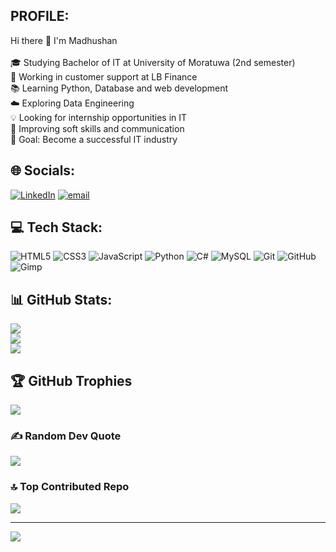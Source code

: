 ## PROFILE:

Hi there 👋 I'm Madhushan<br><br>🎓 Studying Bachelor of IT at University of Moratuwa (2nd semester)<br>💼 Working in customer support at LB Finance<br>📚 Learning Python, Database and web development<br>☁️ Exploring Data Engineering<br>💡 Looking for internship opportunities in IT<br>🔄 Improving soft skills and communication<br>🧠 Goal: Become a successful IT industry


## 🌐 Socials:
[![LinkedIn](https://img.shields.io/badge/LinkedIn-%230077B5.svg?logo=linkedin&logoColor=white)](https://linkedin.com/in/madhushansangaralingam) [![email](https://img.shields.io/badge/Email-D14836?logo=gmail&logoColor=white)](mailto:sangaralingammadhushan@gmail.com) 

## 💻 Tech Stack:
![HTML5](https://img.shields.io/badge/html5-%23E34F26.svg?style=plastic&logo=html5&logoColor=white) ![CSS3](https://img.shields.io/badge/css3-%231572B6.svg?style=plastic&logo=css3&logoColor=white) ![JavaScript](https://img.shields.io/badge/javascript-%23323330.svg?style=plastic&logo=javascript&logoColor=%23F7DF1E) ![Python](https://img.shields.io/badge/python-3670A0?style=plastic&logo=python&logoColor=ffdd54) ![C#](https://img.shields.io/badge/c%23-%23239120.svg?style=plastic&logo=csharp&logoColor=white) ![MySQL](https://img.shields.io/badge/mysql-4479A1.svg?style=plastic&logo=mysql&logoColor=white) ![Git](https://img.shields.io/badge/git-%23F05033.svg?style=plastic&logo=git&logoColor=white) ![GitHub](https://img.shields.io/badge/github-%23121011.svg?style=plastic&logo=github&logoColor=white) ![Gimp](https://img.shields.io/badge/Gimp-657D8B?style=plastic&logo=gimp&logoColor=FFFFFF)

## 📊 GitHub Stats:
![](https://github-readme-stats.vercel.app/api?username=01-Madhu&theme=react&hide_border=false&include_all_commits=true&count_private=false)<br/>
![](https://nirzak-streak-stats.vercel.app/?user=01-Madhu&theme=react&hide_border=false)<br/>
![](https://github-readme-stats.vercel.app/api/top-langs/?username=01-Madhu&theme=react&hide_border=false&include_all_commits=true&count_private=false&layout=compact)

## 🏆 GitHub Trophies
![](https://github-profile-trophy.vercel.app/?username=01-Madhu&theme=react&no-frame=false&no-bg=true&margin-w=4)

### ✍️ Random Dev Quote
![](https://quotes-github-readme.vercel.app/api?type=horizontal&theme=dark)

### 🔝 Top Contributed Repo
![](https://github-contributor-stats.vercel.app/api?username=01-Madhu&limit=5&theme=react&combine_all_yearly_contributions=true)

---
[![](https://visitcount.itsvg.in/api?id=01-Madhu&icon=0&color=0)](https://visitcount.itsvg.in)

<!-- Proudly created with GPRM ( https://gprm.itsvg.in ) -->

